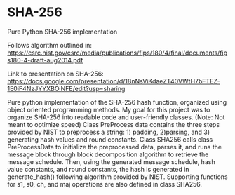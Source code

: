 # SHA-256
Pure Python SHA-256 implementation

Follows algorithm outlined in:
https://csrc.nist.gov/csrc/media/publications/fips/180/4/final/documents/fips180-4-draft-aug2014.pdf

Link to presentation on SHA-256:
https://docs.google.com/presentation/d/18nNsViKdaeZT40VWtH7bFTEZ-1E0iF4NzJYYXBOiNFE/edit?usp=sharing

Pure python implementation of the SHA-256 hash function, organized using object oriented programming methods.
My goal for this project was to organize SHA-256 into readable code and user-friendly classes.  (Note: Not meant to optimize speed) 
Class PreProcess data contains the three steps provided by NIST to preprocess a string:  1) padding, 2)parsing, and 3) generating hash values and round constants.
Class SHA256 calls class PreProcessData to initialize the preprocessed data, parses it, and runs the message block through block decomposition algorithm to retrieve the message schedule.  Then, using the generated message schedule, hash value constants, and round constants, the hash is generated in generate_hash() following
algorithm provided by NIST.  Supporting functions for s1, s0, ch, and maj operations are also defined in class SHA256.

